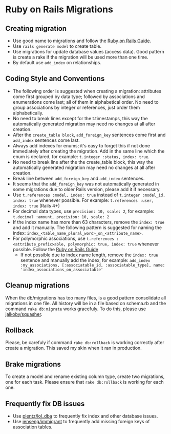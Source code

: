 # Ruby on Rails Migrations

## Creating migration

* Use good name to migrations and follow the [Ruby on Rails Guide](http://guides.rubyonrails.org/active_record_migrations.html).
* Use `rails generate model` to create table.
* Use migrations for update database values (access data). Good pattern is create a rake if the migration will be used more than one time.
* By default use `add_index` on relationships.

## Coding Style and Conventions

* The following order is suggested when creating a migration: attributes come first grouped by data type; followed by associations and enumerations come last; all of them in alphabetical order. No need to group associations by integer or references, just order them alphabetically.
* No need to break lines except for the t.timestamps, this way the automatically generated migration may need no changes at all after creation.
* After the `create_table block`, `add_foreign_key` sentences come first and `add_index` sentences come last.
* Always add indexes for enums; it's easy to forget this if not done immediately after creating the migration. Add in the same line which the enum is declared, for example: `t.integer :status, index: true`.
* No need to break line after the the create_table block, this way the automatically generated migration may need no changes at all after creation.
* Break line between `add_foreign_key` and `add_index` sentences.
* It seems that the `add_foreign_key` was not automatically generated in some migrations due to older Rails version, please add it if necessary.
* Use `t.references :model, index: true` instead of `t.integer :model_id, index: true` whenever possible. For example: `t.references :user, index: true` (Rails 4+)
* For decimal data types, use `precision: 10, scale: 2`, for example: `t.decimal :amount, precision: 10, scale: 2`
* If the index name has more than 63 characters, remove the `index: true` and add it manually. The following pattern is suggested for naming the index: `index_<table_name_plural_word>_on_<attribute_name>`.
* For polymorphic associations, use `t.references :<attribute_prefix>able, polymorphic: true, index: true` whenever possible. Follow the [Ruby on Rails Guide](http://guides.rubyonrails.org/association_basics.html#polymorphic-associations)
  * If not possible due to index name length, remove the `index: true` sentence and manually add the index, for example: `add_index :my_associations, [:associatable_id, :associatable_type], name: 'index_associations_on_associatable'`

## Cleanup migrations

When the db/migrations has too many files, is a good pattern consolidate all migrations in one file. All history will be in a file based on schema.rb and the command `rake db:migrate` works gracefuly. To do this, please use [jalkoby/squasher](https://github.com/jalkoby/squasher).

## Rollback

Please, be carefuly if command `rake db:rollback` is working correctly after create a migration. This saved my skin when it ran in production.

## Brake migrations

To create a model and rename existing column type, create two migrations, one for each task. Please ensure that `rake db:rollback` is working for each one.

## Frequently fix DB issues

* Use [plentz/lol_dba](https://github.com/plentz/lol_dba) to frequently fix index and other database issues.
* Use [jenseng/immigrant](https://github.com/jenseng/immigrant) to frequently add missing foreign keys of association tables.
